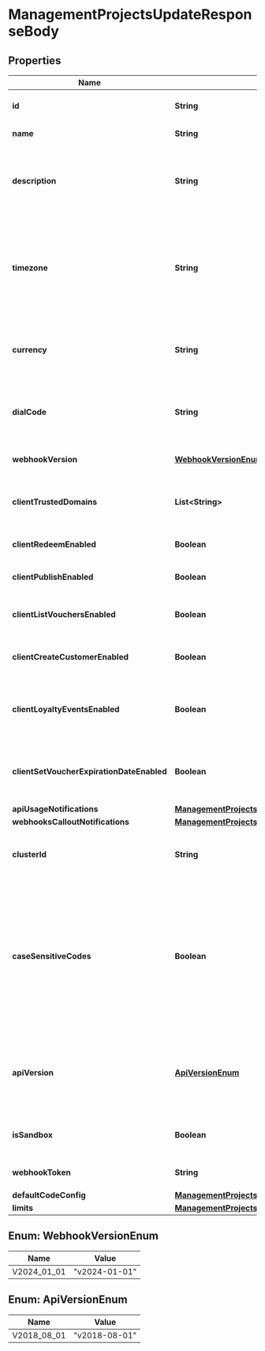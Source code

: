 

# ManagementProjectsUpdateResponseBody


## Properties

| Name | Type | Description |
|------------ | ------------- | ------------- |
|**id** | **String** | Unique identifier of the project. |
|**name** | **String** | The name of the project. |
|**description** | **String** | A user-defined description of the project, e.g. its purpose, scope, region. |
|**timezone** | **String** | The time zone in which the project is established. It can be in the GMT format or in accordance with IANA time zone database. |
|**currency** | **String** | The currency used in the project. It is equal to a 3-letter ISO 4217 code. |
|**dialCode** | **String** | The country dial code for the project. It is equal to an ITU country code. |
|**webhookVersion** | [**WebhookVersionEnum**](#WebhookVersionEnum) | The webhook version used in the project. |
|**clientTrustedDomains** | **List&lt;String&gt;** | An array of URL addresses that allow client requests. |
|**clientRedeemEnabled** | **Boolean** | Enables client-side redemption. |
|**clientPublishEnabled** | **Boolean** | Enables client-side publication. |
|**clientListVouchersEnabled** | **Boolean** | Enables client-side listing of vouchers. |
|**clientCreateCustomerEnabled** | **Boolean** | Enables client-side creation of customers. |
|**clientLoyaltyEventsEnabled** | **Boolean** | Enables client-side events for loyalty and referral programs. |
|**clientSetVoucherExpirationDateEnabled** | **Boolean** | Enables client-side setting of voucher expiration date. |
|**apiUsageNotifications** | [**ManagementProjectsUpdateResponseBodyApiUsageNotifications**](ManagementProjectsUpdateResponseBodyApiUsageNotifications.md) |  |
|**webhooksCalloutNotifications** | [**ManagementProjectsUpdateResponseBodyWebhooksCalloutNotifications**](ManagementProjectsUpdateResponseBodyWebhooksCalloutNotifications.md) |  |
|**clusterId** | **String** | The identifier of the cluster where the project will be created. |
|**caseSensitiveCodes** | **Boolean** | Determines if the vouchers in the project will be: - case sensitive - if &#x60;true&#x60;, &#x60;C0dE-cfV&#x60; is **not** equal to &#x60;c0de-cfv&#x60;), - case insensitive - if &#x60;false&#x60;, &#x60;C0dE-cfV&#x60; is equal to &#x60;c0de-cfv&#x60;. |
|**apiVersion** | [**ApiVersionEnum**](#ApiVersionEnum) | The API version used in the project. Currently, the default and only value is &#x60;v2018-08-01&#x60;. |
|**isSandbox** | **Boolean** | Determines if the project is a sandbox project. |
|**webhookToken** | **String** | Webhook token used for authentication. |
|**defaultCodeConfig** | [**ManagementProjectsUpdateResponseBodyDefaultCodeConfig**](ManagementProjectsUpdateResponseBodyDefaultCodeConfig.md) |  |
|**limits** | [**ManagementProjectsUpdateResponseBodyLimits**](ManagementProjectsUpdateResponseBodyLimits.md) |  |



## Enum: WebhookVersionEnum

| Name | Value |
|---- | -----|
| V2024_01_01 | &quot;v2024-01-01&quot; |



## Enum: ApiVersionEnum

| Name | Value |
|---- | -----|
| V2018_08_01 | &quot;v2018-08-01&quot; |



